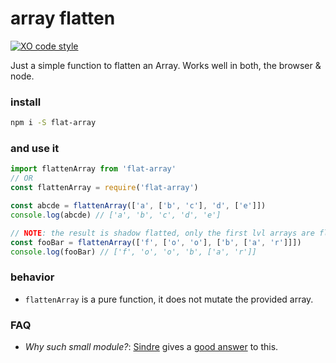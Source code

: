 # array flatten

[![XO code style](https://img.shields.io/badge/code_style-XO-5ed9c7.svg)](https://github.com/sindresorhus/xo)

Just a simple function to flatten an Array. Works well in both, the browser & node.

### install

```bash
npm i -S flat-array
```

### and use it

```javascript
import flattenArray from 'flat-array'
// OR
const flattenArray = require('flat-array')

const abcde = flattenArray(['a', ['b', 'c'], 'd', ['e']])
console.log(abcde) // ['a', 'b', 'c', 'd', 'e']

// NOTE: the result is shadow flatted, only the first lvl arrays are flattened
const fooBar = flattenArray(['f', ['o', 'o'], ['b', ['a', 'r']]])
console.log(fooBar) // ['f', 'o', 'o', 'b', ['a', 'r']]
```

### behavior

- `flattenArray` is a pure function, it does not mutate the provided array.

### FAQ

- *Why such small module?*: [Sindre](https://github.com/sindresorhus/) gives a [good answer](https://github.com/sindresorhus/ama/issues/10#issuecomment-117766328) to this.
